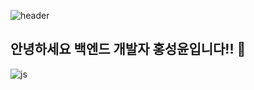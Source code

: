 ![header](https://capsule-render.vercel.app/api?type=cylinder&color=timeGradient&text=Welcome%20to%20SungYun's%20GitHub%20👋&animation=twinkling&fontSize=30&fontAlignY=40&fontAlign=70&height=250)
## 안녕하세요 백엔드 개발자 홍성윤입니다!! 👋
![js](https://img.shields.io/badge/Python-3776AB?style=for-the-badge&logo=python&logoColor=white)

